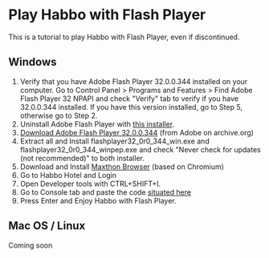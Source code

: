 # Play Habbo with Flash Player
This is a tutorial to play Habbo with Flash Player, even if discontinued.

## Windows
1. Verify that you have Adobe Flash Player 32.0.0.344 installed on your computer. Go to Control Panel > Programs and Features > Find Adobe Flash Player 32 NPAPI and check "Verify" tab to verify if you have 32.0.0.344 installed. If you have this version installed, go to Step 5, otherwise go to Step 2.
2. Uninstall Adobe Flash Player with [this installer](https://fpdownload.macromedia.com/get/flashplayer/current/support/uninstall_flash_player.exe).
3. [Download Adobe Flash Player 32.0.0.344](https://archive.org/download/flashplayerarchivedversions2/357/fp_32.0.0.344_archive.zip) (from Adobe on archive.org)
4. Extract all and Install flashplayer32_0r0_344_win.exe and flashplayer32_0r0_344_winpep.exe and check "Never check for updates (not recommended)" to both installer.
5. Download and Install [Maxthon Browser](https://www.maxthon.com/) (based on Chromium)
6. Go to Habbo Hotel and Login
7. Open Developer tools with CTRL+SHIFT+I.
8. Go to Console tab and paste the code [situated here](https://github.com/Kiltt/habbo-flash/blob/main/flash-player-code.md)
9. Press Enter and Enjoy Habbo with Flash Player.

## Mac OS / Linux
Coming soon
